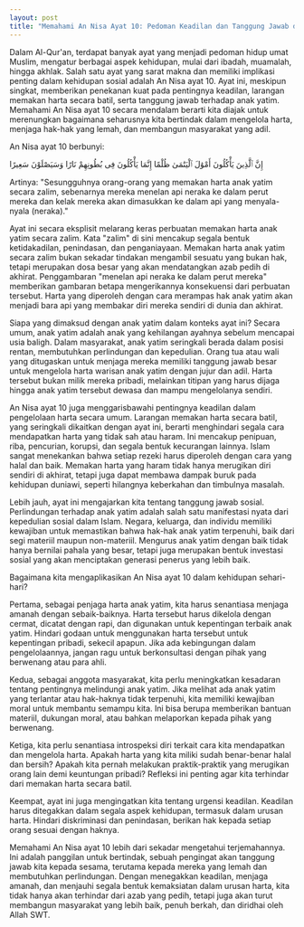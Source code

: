 ```yaml
---
layout: post
title: "Memahami An Nisa Ayat 10: Pedoman Keadilan dan Tanggung Jawab dalam Islam"
---
```


Dalam Al-Qur'an, terdapat banyak ayat yang menjadi pedoman hidup umat Muslim, mengatur berbagai aspek kehidupan, mulai dari ibadah, muamalah, hingga akhlak. Salah satu ayat yang sarat makna dan memiliki implikasi penting dalam kehidupan sosial adalah An Nisa ayat 10. Ayat ini, meskipun singkat, memberikan penekanan kuat pada pentingnya keadilan, larangan memakan harta secara batil, serta tanggung jawab terhadap anak yatim. Memahami An Nisa ayat 10 secara mendalam berarti kita diajak untuk merenungkan bagaimana seharusnya kita bertindak dalam mengelola harta, menjaga hak-hak yang lemah, dan membangun masyarakat yang adil.

An Nisa ayat 10 berbunyi:

إِنَّ ٱلَّذِينَ يَأْكُلُونَ أَمْوَٰلَ ٱلْيَتَٰمَىٰ ظُلْمًا إِنَّمَا يَأْكُلُونَ فِى بُطُونِهِمْ نَارًا وَسَيَصْلَوْنَ سَعِيرًا

Artinya: "Sesungguhnya orang-orang yang memakan harta anak yatim secara zalim, sebenarnya mereka menelan api neraka ke dalam perut mereka dan kelak mereka akan dimasukkan ke dalam api yang menyala-nyala (neraka)."

Ayat ini secara eksplisit melarang keras perbuatan memakan harta anak yatim secara zalim. Kata "zalim" di sini mencakup segala bentuk ketidakadilan, penindasan, dan penganiayaan. Memakan harta anak yatim secara zalim bukan sekadar tindakan mengambil sesuatu yang bukan hak, tetapi merupakan dosa besar yang akan mendatangkan azab pedih di akhirat. Penggambaran "menelan api neraka ke dalam perut mereka" memberikan gambaran betapa mengerikannya konsekuensi dari perbuatan tersebut. Harta yang diperoleh dengan cara merampas hak anak yatim akan menjadi bara api yang membakar diri mereka sendiri di dunia dan akhirat.

Siapa yang dimaksud dengan anak yatim dalam konteks ayat ini? Secara umum, anak yatim adalah anak yang kehilangan ayahnya sebelum mencapai usia baligh. Dalam masyarakat, anak yatim seringkali berada dalam posisi rentan, membutuhkan perlindungan dan kepedulian. Orang tua atau wali yang ditugaskan untuk menjaga mereka memiliki tanggung jawab besar untuk mengelola harta warisan anak yatim dengan jujur dan adil. Harta tersebut bukan milik mereka pribadi, melainkan titipan yang harus dijaga hingga anak yatim tersebut dewasa dan mampu mengelolanya sendiri.

An Nisa ayat 10 juga menggarisbawahi pentingnya keadilan dalam pengelolaan harta secara umum. Larangan memakan harta secara batil, yang seringkali dikaitkan dengan ayat ini, berarti menghindari segala cara mendapatkan harta yang tidak sah atau haram. Ini mencakup penipuan, riba, pencurian, korupsi, dan segala bentuk kecurangan lainnya. Islam sangat menekankan bahwa setiap rezeki harus diperoleh dengan cara yang halal dan baik. Memakan harta yang haram tidak hanya merugikan diri sendiri di akhirat, tetapi juga dapat membawa dampak buruk pada kehidupan duniawi, seperti hilangnya keberkahan dan timbulnya masalah.

Lebih jauh, ayat ini mengajarkan kita tentang tanggung jawab sosial. Perlindungan terhadap anak yatim adalah salah satu manifestasi nyata dari kepedulian sosial dalam Islam. Negara, keluarga, dan individu memiliki kewajiban untuk memastikan bahwa hak-hak anak yatim terpenuhi, baik dari segi materiil maupun non-materiil. Mengurus anak yatim dengan baik tidak hanya bernilai pahala yang besar, tetapi juga merupakan bentuk investasi sosial yang akan menciptakan generasi penerus yang lebih baik.

Bagaimana kita mengaplikasikan An Nisa ayat 10 dalam kehidupan sehari-hari?

Pertama, sebagai penjaga harta anak yatim, kita harus senantiasa menjaga amanah dengan sebaik-baiknya. Harta tersebut harus dikelola dengan cermat, dicatat dengan rapi, dan digunakan untuk kepentingan terbaik anak yatim. Hindari godaan untuk menggunakan harta tersebut untuk kepentingan pribadi, sekecil apapun. Jika ada kebingungan dalam pengelolaannya, jangan ragu untuk berkonsultasi dengan pihak yang berwenang atau para ahli.

Kedua, sebagai anggota masyarakat, kita perlu meningkatkan kesadaran tentang pentingnya melindungi anak yatim. Jika melihat ada anak yatim yang terlantar atau hak-haknya tidak terpenuhi, kita memiliki kewajiban moral untuk membantu semampu kita. Ini bisa berupa memberikan bantuan materiil, dukungan moral, atau bahkan melaporkan kepada pihak yang berwenang.

Ketiga, kita perlu senantiasa introspeksi diri terkait cara kita mendapatkan dan mengelola harta. Apakah harta yang kita miliki sudah benar-benar halal dan bersih? Apakah kita pernah melakukan praktik-praktik yang merugikan orang lain demi keuntungan pribadi? Refleksi ini penting agar kita terhindar dari memakan harta secara batil.

Keempat, ayat ini juga mengingatkan kita tentang urgensi keadilan. Keadilan harus ditegakkan dalam segala aspek kehidupan, termasuk dalam urusan harta. Hindari diskriminasi dan penindasan, berikan hak kepada setiap orang sesuai dengan haknya.

Memahami An Nisa ayat 10 lebih dari sekadar mengetahui terjemahannya. Ini adalah panggilan untuk bertindak, sebuah pengingat akan tanggung jawab kita kepada sesama, terutama kepada mereka yang lemah dan membutuhkan perlindungan. Dengan menegakkan keadilan, menjaga amanah, dan menjauhi segala bentuk kemaksiatan dalam urusan harta, kita tidak hanya akan terhindar dari azab yang pedih, tetapi juga akan turut membangun masyarakat yang lebih baik, penuh berkah, dan diridhai oleh Allah SWT.
